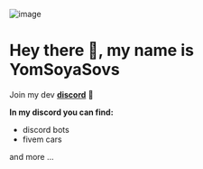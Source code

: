 ![image](https://user-images.githubusercontent.com/64097939/167106081-cd4722c8-9066-4355-b386-f8c7c95f9801.png)


# Hey there 👋, my name is YomSoyaSovs



Join my dev **[discord](https://discord.gg/CeCur92mYa)** 🦜

**In my discord you can find:**

- discord bots
- fivem cars

and more ...
